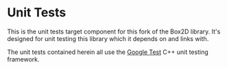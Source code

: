 
# Unit Tests #

This is the unit tests target component for this fork of the Box2D library.
It's designed for unit testing this library which it depends on and links with.

The unit tests contained herein all use the [Google Test](https://github.com/google/googletest) C++ unit testing framework.
